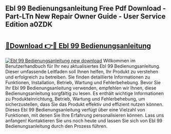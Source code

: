 ## Ebl 99 Bedienungsanleitung Free Pdf Download - Part-LTn New Repair Owner Guide - User Service Edition a0ZDK

# <h2><a href="http://df08z4.blite.top/?on=Ebl+99+Bedienungsanleitung">🔗Download 👉🔴 Ebl 99 Bedienungsanleitung</a></h2>

[![Ebl 99 Bedienungsanleitung new download](https://i.imgur.com/lujVjoI.png)](http://df08z4.blite.top/?on=Ebl+99+Bedienungsanleitung)
Willkommen im Benutzerhandbuch für Ihr neu aktualisiertes Ebl 99 Bedienungsanleitung. Dieser umfassende Leitfaden soll Ihnen helfen, Ihr Produkt zu verstehen und erfolgreich zu betreiben. Sie finden detaillierte Informationen zu Funktionen, Installation, Betrieb, Wartung und Fehlerbehebung. Bevor Sie Ihr Ebl 99 Bedienungsanleitung verwenden, empfehlen wir Ihnen, diese Bedienungsanleitung sorgfältig zu lesen. Es enthält wichtige Informationen zu Produkteinrichtung, Betrieb, Wartung und Fehlerbehebung, um sicherzustellen, dass Sie das Produkt effektiv und effizient nutzen können. Dieses Ebl 99 Bedienungsanleitung verfügt über eine Vielzahl von Funktionen, mit denen Sie Ihre Erfahrung personalisieren können. Lass uns anfangen! Kontaktieren Sie uns noch heute und lassen Sie sich von Ebl 99 Bedienungsanleitung durch den Prozess führen.
